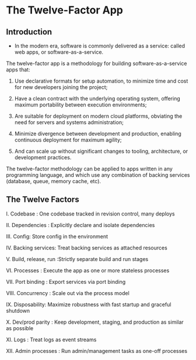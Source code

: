 # The Twelve-Factor App

## Introduction

- In the modern era, software is commonly delivered as a service: called web apps, or software-as-a-service. 

The twelve-factor app is a methodology for building software-as-a-service apps that:

1. Use declarative formats for setup automation, to minimize time and cost for new developers joining the project;

2. Have a clean contract with the underlying operating system, offering maximum portability between execution environments;

3. Are suitable for deployment on modern cloud platforms, obviating the need for servers and systems administration;

4. Minimize divergence between development and production, enabling continuous deployment for maximum agility;

5. And can scale up without significant changes to tooling, architecture, or development practices.

The twelve-factor methodology can be applied to apps written in any programming language, and which use any combination of backing services (database, queue, memory cache, etc).



## The Twelve Factors

I. Codebase : One codebase tracked in revision control, many deploys

II. Dependencies : Explicitly declare and isolate dependencies

III. Config: Store config in the environment

IV. Backing services: Treat backing services as attached resources

V. Build, release, run :Strictly separate build and run stages

VI. Processes : Execute the app as one or more stateless processes

VII. Port binding : Export services via port binding

VIII. Concurrency : Scale out via the process model

IX. Disposability: Maximize robustness with fast startup and graceful shutdown

X. Dev/prod parity : Keep development, staging, and production as similar as possible

XI. Logs : Treat logs as event streams

XII. Admin processes : Run admin/management tasks as one-off processes